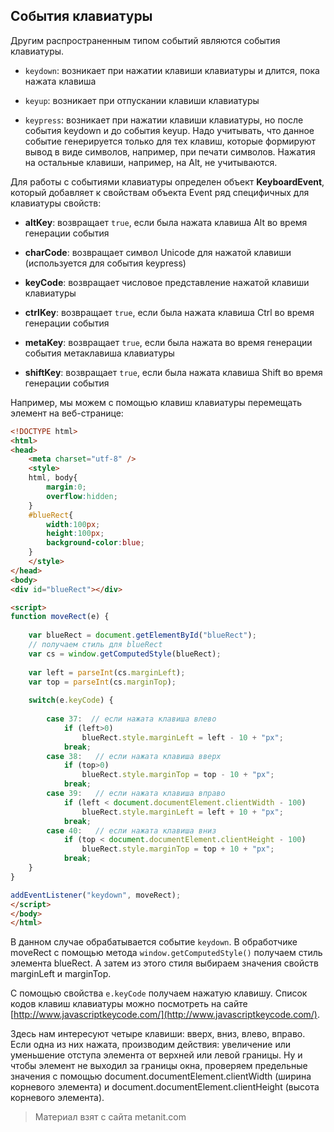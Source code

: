 ## События клавиатуры

Другим распространенным типом событий являются события клавиатуры.

- `keydown`: возникает при нажатии клавиши клавиатуры и длится, пока нажата клавиша

- `keyup`: возникает при отпускании клавиши клавиатуры

- `keypress`: возникает при нажатии клавиши клавиатуры, но после события keydown и до события keyup. Надо учитывать, 
что данное событие генерируется только для тех клавиш, которые формируют вывод в виде символов, например, при печати символов. Нажатия на остальные клавиши, 
например, на Alt, не учитываются.

Для работы с событиями клавиатуры определен объект **KeyboardEvent**, который добавляет к свойствам объекта Event ряд специфичных для клавиатуры свойств:

- **altKey**: возвращает `true`, если была нажата клавиша Alt во время генерации события

- **charCode**: возвращает символ Unicode для нажатой клавиши (используется для события keypress)

- **keyCode**: возвращает числовое представление нажатой клавиши клавиатуры

- **ctrlKey**: возвращает `true`, если была нажата клавиша Ctrl во время генерации события

- **metaKey**: возвращает `true`, если была нажата во время генерации события метаклавиша клавиатуры

- **shiftKey**: возвращает `true`, если была нажата клавиша Shift во время генерации события

Например, мы можем с помощью клавиш клавиатуры перемещать элемент на веб-странице:

```html
<!DOCTYPE html>
<html>
<head>
    <meta charset="utf-8" />
    <style>
    html, body{
        margin:0;
        overflow:hidden;
    }
    #blueRect{
        width:100px;
        height:100px;
        background-color:blue;
    }
    </style>
</head>
<body>
<div id="blueRect"></div>

<script>
function moveRect(e) {
    
    var blueRect = document.getElementById("blueRect");
    // получаем стиль для blueRect
    var cs = window.getComputedStyle(blueRect);
    
    var left = parseInt(cs.marginLeft);
    var top = parseInt(cs.marginTop);
    
    switch(e.keyCode) {
        
        case 37:  // если нажата клавиша влево
            if (left>0)
                blueRect.style.marginLeft = left - 10 + "px";
            break;
        case 38:   // если нажата клавиша вверх
            if (top>0)
                blueRect.style.marginTop = top - 10 + "px";
            break;
        case 39:   // если нажата клавиша вправо
            if (left < document.documentElement.clientWidth - 100)
                blueRect.style.marginLeft = left + 10 + "px";
            break;
        case 40:   // если нажата клавиша вниз
            if (top < document.documentElement.clientHeight - 100)
                blueRect.style.marginTop = top + 10 + "px";
            break;
    }
}

addEventListener("keydown", moveRect);
</script>
</body>
</html>
```

В данном случае обрабатывается событие `keydown`. В обработчике moveRect с помощью метода `window.getComputedStyle()` получаем стиль элемента blueRect. А затем из этого стиля выбираем значения свойств marginLeft и marginTop.

С помощью свойства `e.keyCode` получаем нажатую клавишу. Список кодов клавиш клавиатуры можно посмотреть на сайте [http://www.javascriptkeycode.com/](http://www.javascriptkeycode.com/).

Здесь нам интересуют четыре клавиши: вверх, вниз, влево, вправо. Если одна из них нажата, производим действия: увеличение или уменьшение отступа элемента от верхней или левой границы. Ну и чтобы элемент не выходил за границы окна, проверяем предельные значения с помощью document.documentElement.clientWidth (ширина корневого элемента) и document.documentElement.clientHeight (высота корневого элемента).


> Материал взят с сайта metanit.com